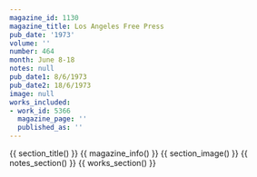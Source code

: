 ```yaml
---
magazine_id: 1130
magazine_title: Los Angeles Free Press
pub_date: '1973'
volume: ''
number: 464
month: June 8-18
notes: null
pub_date1: 8/6/1973
pub_date2: 18/6/1973
image: null
works_included:
- work_id: 5366
  magazine_page: ''
  published_as: ''
---
```


{{ section_title() }}
{{ magazine_info() }}
{{ section_image() }}
{{ notes_section() }}
{{ works_section() }}
